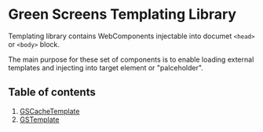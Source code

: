 # Green Screens Templating Library

Templating library contains WebComponents injectable into documet ```<head>``` or ```<body>``` block. 

The main purpose for these set of components is to enable loading external templates and injecting into target element or "palceholder".

## Table of contents 

1. [GSCacheTemplate](./GSCacheTemplate.md)
2. [GSTemplate](./GSTemplate.md)

